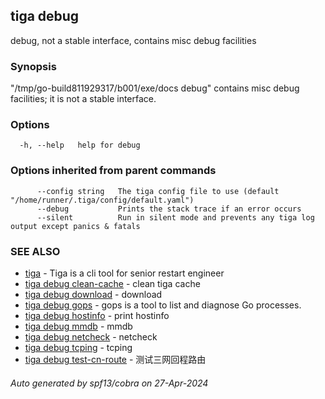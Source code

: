 ## tiga debug

debug, not a stable interface, contains misc debug facilities

### Synopsis

"/tmp/go-build811929317/b001/exe/docs debug" contains misc debug facilities; it is not a stable interface.

### Options

```
  -h, --help   help for debug
```

### Options inherited from parent commands

```
      --config string   The tiga config file to use (default "/home/runner/.tiga/config/default.yaml")
      --debug           Prints the stack trace if an error occurs
      --silent          Run in silent mode and prevents any tiga log output except panics & fatals
```

### SEE ALSO

* [tiga](tiga.md)	 - Tiga is a cli tool for senior restart engineer
* [tiga debug clean-cache](tiga_debug_clean-cache.md)	 - clean tiga cache
* [tiga debug download](tiga_debug_download.md)	 - download
* [tiga debug gops](tiga_debug_gops.md)	 - gops is a tool to list and diagnose Go processes.
* [tiga debug hostinfo](tiga_debug_hostinfo.md)	 - print hostinfo
* [tiga debug mmdb](tiga_debug_mmdb.md)	 - mmdb
* [tiga debug netcheck](tiga_debug_netcheck.md)	 - netcheck
* [tiga debug tcping](tiga_debug_tcping.md)	 - tcping
* [tiga debug test-cn-route](tiga_debug_test-cn-route.md)	 - 测试三网回程路由

###### Auto generated by spf13/cobra on 27-Apr-2024
